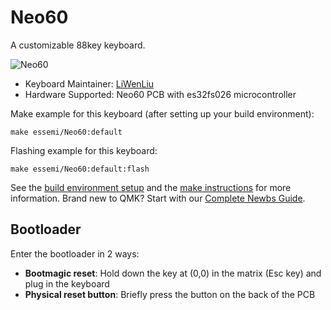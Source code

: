 # Neo60

A customizable 88key keyboard.

![Neo60](https://raw.githubusercontent.com/Linyer-qwq/image/main/Neo60.jpg)

* Keyboard Maintainer: [LiWenLiu](https://github.com/LiuLiuQMK)
* Hardware Supported: Neo60 PCB with es32fs026 microcontroller

Make example for this keyboard (after setting up your build environment):

    make essemi/Neo60:default

Flashing example for this keyboard:

    make essemi/Neo60:default:flash

See the [build environment setup](https://docs.qmk.fm/#/getting_started_build_tools) and the [make instructions](https://docs.qmk.fm/#/getting_started_make_guide) for more information. Brand new to QMK? Start with our [Complete Newbs Guide](https://docs.qmk.fm/#/newbs).

## Bootloader

Enter the bootloader in 2 ways:

* **Bootmagic reset**: Hold down the key at (0,0) in the matrix (Esc key) and plug in the keyboard
* **Physical reset button**: Briefly press the button on the back of the PCB
